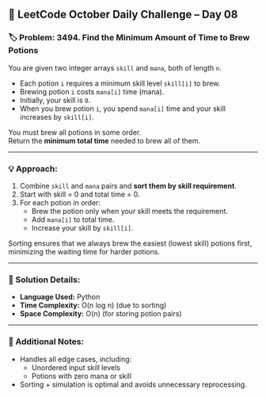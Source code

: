 ## 🧠 LeetCode October Daily Challenge – Day 08

### 🏷️ Problem: 3494. Find the Minimum Amount of Time to Brew Potions

You are given two integer arrays `skill` and `mana`, both of length `n`.

- Each potion `i` requires a minimum skill level `skill[i]` to brew.
- Brewing potion `i` costs `mana[i]` time (mana).
- Initially, your skill is `0`.  
- When you brew potion `i`, you spend `mana[i]` time and your skill increases by `skill[i]`.

You must brew all potions in some order.  
Return the **minimum total time** needed to brew all of them.

---

### 💡 Approach:

1. Combine `skill` and `mana` pairs and **sort them by skill requirement**.
2. Start with skill = 0 and total time = 0.
3. For each potion in order:
   - Brew the potion only when your skill meets the requirement.
   - Add `mana[i]` to total time.
   - Increase your skill by `skill[i]`.

Sorting ensures that we always brew the easiest (lowest skill) potions first, minimizing the waiting time for harder potions.

---

### 🔧 Solution Details:
- **Language Used:** Python  
- **Time Complexity:** O(n log n) (due to sorting)  
- **Space Complexity:** O(n) (for storing potion pairs)  

---

### 🌟 Additional Notes:
- Handles all edge cases, including:
  - Unordered input skill levels  
  - Potions with zero mana or skill  
- Sorting + simulation is optimal and avoids unnecessary reprocessing.
